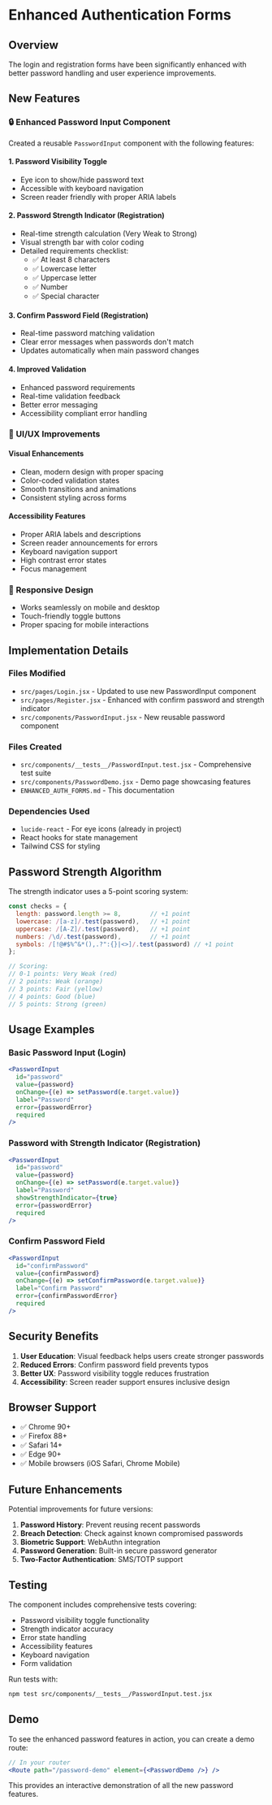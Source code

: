 # Enhanced Authentication Forms

## Overview

The login and registration forms have been significantly enhanced with better password handling and user experience improvements.

## New Features

### 🔒 Enhanced Password Input Component

Created a reusable `PasswordInput` component with the following features:

#### 1. Password Visibility Toggle
- Eye icon to show/hide password text
- Accessible with keyboard navigation
- Screen reader friendly with proper ARIA labels

#### 2. Password Strength Indicator (Registration)
- Real-time strength calculation (Very Weak to Strong)
- Visual strength bar with color coding
- Detailed requirements checklist:
  - ✅ At least 8 characters
  - ✅ Lowercase letter
  - ✅ Uppercase letter  
  - ✅ Number
  - ✅ Special character

#### 3. Confirm Password Field (Registration)
- Real-time password matching validation
- Clear error messages when passwords don't match
- Updates automatically when main password changes

#### 4. Improved Validation
- Enhanced password requirements
- Real-time validation feedback
- Better error messaging
- Accessibility compliant error handling

### 🎨 UI/UX Improvements

#### Visual Enhancements
- Clean, modern design with proper spacing
- Color-coded validation states
- Smooth transitions and animations
- Consistent styling across forms

#### Accessibility Features
- Proper ARIA labels and descriptions
- Screen reader announcements for errors
- Keyboard navigation support
- High contrast error states
- Focus management

### 📱 Responsive Design
- Works seamlessly on mobile and desktop
- Touch-friendly toggle buttons
- Proper spacing for mobile interactions

## Implementation Details

### Files Modified
- `src/pages/Login.jsx` - Updated to use new PasswordInput component
- `src/pages/Register.jsx` - Enhanced with confirm password and strength indicator
- `src/components/PasswordInput.jsx` - New reusable password component

### Files Created
- `src/components/__tests__/PasswordInput.test.jsx` - Comprehensive test suite
- `src/components/PasswordDemo.jsx` - Demo page showcasing features
- `ENHANCED_AUTH_FORMS.md` - This documentation

### Dependencies Used
- `lucide-react` - For eye icons (already in project)
- React hooks for state management
- Tailwind CSS for styling

## Password Strength Algorithm

The strength indicator uses a 5-point scoring system:

```javascript
const checks = {
  length: password.length >= 8,        // +1 point
  lowercase: /[a-z]/.test(password),   // +1 point
  uppercase: /[A-Z]/.test(password),   // +1 point
  numbers: /\d/.test(password),        // +1 point
  symbols: /[!@#$%^&*(),.?":{}|<>]/.test(password) // +1 point
};

// Scoring:
// 0-1 points: Very Weak (red)
// 2 points: Weak (orange)
// 3 points: Fair (yellow)
// 4 points: Good (blue)
// 5 points: Strong (green)
```

## Usage Examples

### Basic Password Input (Login)
```jsx
<PasswordInput
  id="password"
  value={password}
  onChange={(e) => setPassword(e.target.value)}
  label="Password"
  error={passwordError}
  required
/>
```

### Password with Strength Indicator (Registration)
```jsx
<PasswordInput
  id="password"
  value={password}
  onChange={(e) => setPassword(e.target.value)}
  label="Password"
  showStrengthIndicator={true}
  error={passwordError}
  required
/>
```

### Confirm Password Field
```jsx
<PasswordInput
  id="confirmPassword"
  value={confirmPassword}
  onChange={(e) => setConfirmPassword(e.target.value)}
  label="Confirm Password"
  error={confirmPasswordError}
  required
/>
```

## Security Benefits

1. **User Education**: Visual feedback helps users create stronger passwords
2. **Reduced Errors**: Confirm password field prevents typos
3. **Better UX**: Password visibility toggle reduces frustration
4. **Accessibility**: Screen reader support ensures inclusive design

## Browser Support

- ✅ Chrome 90+
- ✅ Firefox 88+
- ✅ Safari 14+
- ✅ Edge 90+
- ✅ Mobile browsers (iOS Safari, Chrome Mobile)

## Future Enhancements

Potential improvements for future versions:

1. **Password History**: Prevent reusing recent passwords
2. **Breach Detection**: Check against known compromised passwords
3. **Biometric Support**: WebAuthn integration
4. **Password Generation**: Built-in secure password generator
5. **Two-Factor Authentication**: SMS/TOTP support

## Testing

The component includes comprehensive tests covering:
- Password visibility toggle functionality
- Strength indicator accuracy
- Error state handling
- Accessibility features
- Keyboard navigation
- Form validation

Run tests with:
```bash
npm test src/components/__tests__/PasswordInput.test.jsx
```

## Demo

To see the enhanced password features in action, you can create a demo route:

```jsx
// In your router
<Route path="/password-demo" element={<PasswordDemo />} />
```

This provides an interactive demonstration of all the new password features.